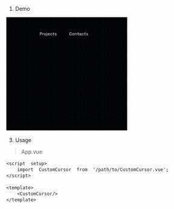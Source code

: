 1. Demo

![demo gif](https://github.com/u1adzik/invert-cursor/blob/main/demo.gif)

3. Usage

> App.vue

    <script  setup>
	    import  CustomCursor  from  '/path/to/CustomCursor.vue';
    </script>
    
    <template>
	    <CustomCursor/>
    </template>
